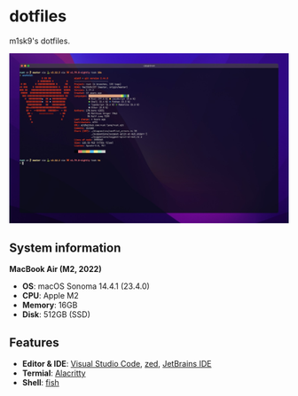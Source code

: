 # dotfiles

m1sk9's dotfiles.

![m1sk9's dotfiles](./screenshot.jpg)

## System information

**MacBook Air (M2, 2022)**

- **OS**: macOS Sonoma 14.4.1 (23.4.0)
- **CPU**: Apple M2
- **Memory**: 16GB
- **Disk**: 512GB (SSD)

## Features

- **Editor & IDE**: [Visual Studio Code](https://code.visualstudio.com/), [zed](https://zed.dev/), [JetBrains IDE](https://www.jetbrains.com/)
- **Termial**: [Alacritty](https://alacritty.org/)
- **Shell**: [fish](https://fishshell.com/)
